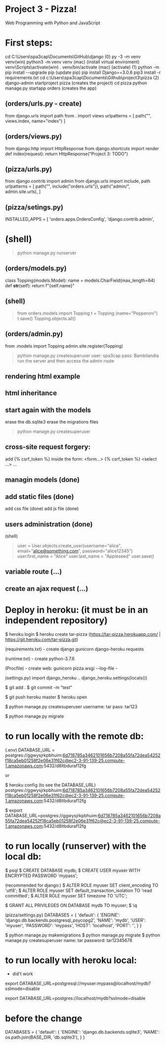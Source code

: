 # Project 3 - Pizza!

Web Programming with Python and JavaScript

# First steps:
cd C:\Users\spa3cap\Documents\GitHub\django (0)
py -3 -m venv venv(win) python3 -m venv venv (mac) (install virtual enviroment)
venv\Scripts\activate(win) . venv/bin/activate (mac) (activate) (1)
python -m pip install --upgrade pip (update pip)
pip install Django==3.0.6
pip3 install -r requirements.txt
cd c:\Users\spa3cap\Documents\Github\project3\pizza (2)
django-admin startproject pizza (creates the project)
cd pizza
python manage.py startapp orders (creates the app)

## (orders/urls.py - create)
from django.urls import path
from . import views
urlpatterns = [
    path("", views.index, name="index")
]

## (orders/views.py)
from django.http import HttpResponse
from django.shortcuts import render
def index(request):
    return HttpResponse("Project 3: TODO")

## (pizza/urls.py)
from django.contrib import admin
from django.urls import include, path
urlpatterns = [
    path("", include("orders.urls")),
    path("admin/", admin.site.urls),
]

## (pizza/setings.py)
INSTALLED_APPS = [
    'orders.apps.OrdersConfig',
    'django.contrib.admin',

 # (shell)
 > python manage.py runserver   

## (orders/models.py)
class Topping(models.Model):
    name = models.CharField(max_length=64)
    def __str__(self):
        return f"{self.name}"

## (shell)
> from orders.models import Topping
> t = Topping (name="Pepperoni")
> t.save()
> Topping.objects.all()

## (orders/admin.py)
from .models import Topping
admin.site.register(Topping)
> python manage.py createsuperuser
> user: spa3cap
> pass: Bambilandia
run the server and then access the admin route

## rendering html example

## html inheritance

## start again with the models
erase the db.sqlite3
erase the migrations files
> python manage.py createsuperuser

## cross-site request forgery:
add {% csrf_token %} inside the form:
<form...>
   {% csrf_token %}
   <select ...> ...

## managin models (done)

## add static files (done)
add css file (done)
add js file (done)

## users administration (done)
(shell)
>
> user = User.objects.create_user(username="alice", email="alice@something.com", password="alice12345")
user.first_name = "Alice"
user.last_name = "Appleseed"
user.save()

## variable route (...)

## create an ajax request (...)



# Deploy in heroku: (it must be in an independent repository)
$ heroku login
$ heroku create tar-pizza
(https://tar-pizza.herokuapp.com/ | https://git.heroku.com/tar-pizza.git)

(requirements.txt) - create
django
gunicorn
django-heroku
requests

(runtime.txt) - create
python-3.7.6

(Procfile) - create
web: gunicorn pizza.wsgi --log-file -

(settings.py)
import django_heroku
..
django_heroku.settings(locals())

$ git add .
$ git commit -m "test"

$ git push heroku master
$ heroku open






$ python manage.py createsuperuser
username: tar
pass: tar123

$ python manage.py migrate

# to run locally with the remote db:
(.env)
DATABASE_URL = postgres://ggwysjrkpbhuim:6d718785a3462101656b7208a55fa72dea54252f18ca5eb01258f2e06e31f62c@ec2-3-91-139-25.compute-1.amazonaws.com:5432/d8ltbduraf12fg

or

$ heroku config (to see the DATABASE_URL)
postgres://ggwysjrkpbhuim:6d718785a3462101656b7208a55fa72dea54252f18ca5eb01258f2e06e31f62c@ec2-3-91-139-25.compute-1.amazonaws.com:5432/d8ltbduraf12fg

$ export DATABASE_URL=postgres://ggwysjrkpbhuim:6d718785a3462101656b7208a55fa72dea54252f18ca5eb01258f2e06e31f62c@ec2-3-91-139-25.compute-1.amazonaws.com:5432/d8ltbduraf12fg

# to run locally (runserver) with the local db:

$ psql
$ CREATE DATABASE mydb;
$ CREATE USER myuser WITH ENCRYPTED PASSWORD 'mypass';

(recommended for django:)
$ ALTER ROLE myuser SET client_encoding TO 'utf8';
$ ALTER ROLE myuser SET default_transaction_isolation TO 'read committed';
$ ALTER ROLE myuser SET timezone TO 'UTC';

$ GRANT ALL PRIVILEGES ON DATABASE mydb TO myuser;
$ \q

(pizza/settings.py)
DATABASES = {
    'default': {
        'ENGINE': 'django.db.backends.postgresql_psycopg2',
        'NAME': 'mydb',
        'USER': 'myuser',
        'PASSWORD': 'mypass',
        'HOST': 'localhost',
        'PORT': '',
    }
}

$ python manage.py makemigrations
$ python manage.py migrate
$ python manage.py createsuperuser
name: tar
password: tar12345678

# to run locally with heroku local:
- did't work

export DATABASE_URL=postgresql://myuser:mypass@localhost/mydb?sslmode=disable   

export DATABASE_URL=postgres://localhost/mydb?sslmode=disable


# before the change
DATABASES = {
    'default': {
        'ENGINE': 'django.db.backends.sqlite3',
        'NAME': os.path.join(BASE_DIR, 'db.sqlite3'),
    }
}
